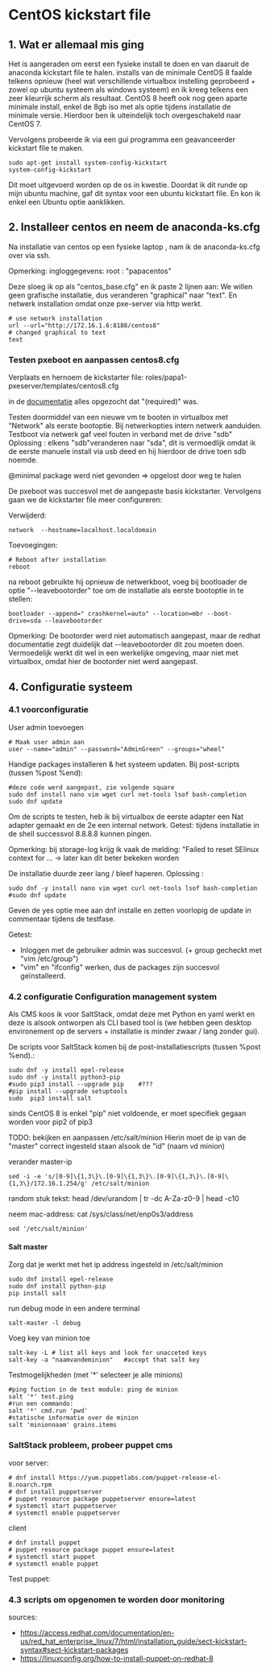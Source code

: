 # CentOS kickstart file

## 1. Wat er allemaal mis ging

Het is aangeraden om eerst een fysieke install te doen en van daaruit de anaconda kickstart file te halen.
installs van de minimale CentOS 8 faalde telkens opnieuw (heel wat verschillende virtualbox instelling geprobeerd + zowel op ubuntu systeem als windows systeem) en ik kreeg telkens een zeer kleurrijk scherm als resultaat. CentOS 8 heeft ook nog geen aparte minimale install, enkel de 8gb iso met als optie tijdens installatie de minimale versie. Hierdoor ben ik uiteindelijk toch overgeschakeld naar CentOS 7.

Vervolgens probeerde ik via een gui programma een geavanceerder kickstart file te maken. 

	sudo apt-get install system-config-kickstart
	system-config-kickstart
Dit moet uitgevoerd worden op de os in kwestie. Doordat ik dit runde op mijn ubuntu machine, gaf dit syntax voor een ubuntu kickstart file. En kon ik enkel een Ubuntu optie aanklikken.

## 2. Installeer centos en neem de anaconda-ks.cfg

Na installatie van centos op een fysieke laptop , nam ik de anaconda-ks.cfg over via ssh.

Opmerking: ingloggegevens: root : "papacentos"

Deze sloeg ik op als "centos_base.cfg" en ik paste 2 lijnen aan:
We willen geen grafische installatie, dus veranderen "graphical" naar "text". En netwerk installation omdat onze pxe-server via http werkt.

	# use network installation
	url --url="http://172.16.1.6:8188/centos8"
	# changed graphical to text
	text

###  Testen pxeboot en aanpassen centos8.cfg

Verplaats en hernoem de kickstarter file: roles/papa1-pxeserver/templates/centos8.cfg

in de [documentatie](https://access.redhat.com/documentation/en-us/red_hat_enterprise_linux/7/html/installation_guide/sect-kickstart-syntax#sect-kickstart-packages) alles opgezocht dat "(required)" was.

Testen doormiddel van een nieuwe vm te booten in virtualbox met  "Network" als eerste bootoptie. Bij netwerkopties intern netwerk aanduiden.
Testboot via netwerk gaf veel fouten in verband met de drive "sdb"
 Oplossing : elkens "sdb"veranderen naar "sda", dit is vermoedlijk omdat ik de eerste manuele install via usb deed en hij hierdoor de drive toen sdb noemde.

@minimal package werd niet gevonden => opgelost door weg te halen

De pxeboot was succesvol met de aangepaste basis kickstarter. Vervolgens gaan we de kickstarter file meer configureren:

Verwijderd:

	network  --hostname=localhost.localdomain

Toevoegingen:

```
# Reboot after installation
reboot
```

na reboot gebruikte hij opnieuw de netwerkboot, voeg bij bootloader de optie "--leavebootorder" toe om de installatie als eerste bootoptie in te stellen:

	bootloader --append=" crashkernel=auto" --location=mbr --boot-drive=sda --leavebootorder

Opmerking: De bootorder werd niet automatisch aangepast, maar de redhat documentatie zegt duidelijk dat --leavebootorder dit zou moeten doen. Vermoedelijk werkt dit wel in een werkelijke omgeving, maar niet met virtualbox, omdat hier de bootorder niet werd aangepast.


## 4. Configuratie systeem 

### 4.1 voorconfiguratie 

User admin toevoegen

	# Maak user admin aan
	user --name="admin" --password="AdminGreen" --groups="wheel"

Handige packages installeren & het systeem updaten.
Bij post-scripts (tussen %post %end):

	#deze code werd aangepast, zie volgende square
	sudo dnf install nano vim wget curl net-tools lsof bash-completion
	sudo dnf update

Om de scripts te testen, heb ik bij virtualbox de eerste adapter  een Nat adapter gemaakt en de 2e een internal network.
Getest: tijdens installatie in de shell successvol 8.8.8.8 kunnen pingen.

Opmerking: bij storage-log krijg ik vaak de melding: "Failed to reset SElinux context for ... -> later kan dit beter bekeken worden

De installatie duurde zeer lang / bleef haperen.
Oplossing :

	sudo dnf -y install nano vim wget curl net-tools lsof bash-completion
	#sudo dnf update

Geven de yes optie mee aan dnf installe en zetten voorlopig de update in commentaar tijdens de testfase.

Getest: 

* Inloggen met de gebruiker admin was succesvol. (+ group gecheckt met "vim /etc/group")
* "vim" en "ifconfig" werken, dus de packages zijn succesvol geïnstalleerd.

### 4.2 configuratie Configuration management system

Als CMS koos ik voor SaltStack, omdat deze met Python en yaml werkt en deze is alsook ontworpen als CLI based tool is (we hebben geen desktop environement op de servers + installatie is minder zwaar / lang zonder gui).

De scripts voor SaltStack komen bij de post-installatiescripts (tussen %post %end).:

	sudo dnf -y install epel-release
	sudo dnf -y install python3-pip
	#sudo pip3 install --upgrade pip	#???
	#pip install --upgrade setuptools
	sudo  pip3 install salt

sinds CentOS 8 is enkel "pip" niet voldoende, er moet specifiek gegaan worden voor pip2 of pip3

TODO: bekijken en aanpassen /etc/salt/minion
Hierin moet de ip van de "master" correct ingesteld staan alsook de "id" (naam vd minion)

verander master-ip

	sed -i -e 's/[0-9]\{1,3\}\.[0-9]\{1,3\}\.[0-9]\{1,3\}\.[0-9]\{1,3\}/172.16.1.254/g' /etc/salt/minion

random stuk tekst:
head /dev/urandom | tr -dc A-Za-z0-9 | head -c10

neem mac-address:
cat /sys/class/net/enp0s3/address

```
sed '/etc/salt/minion'
```

#### Salt master

Zorg dat je werkt met het ip address ingesteld in /etc/salt/minion 

	sudo dnf install epel-release
	sudo dnf install python-pip
	pip install salt

run debug mode in een andere terminal

	salt-master -l debug 
Voeg key van minion toe

	salt-key -L	# list all keys and look for unacceted keys
	salt-key -a "naamvandeminion"	#accept that salt key

Testmogelijkheden (met '*' selecteer je alle minions)

	#ping fuction in de test module: ping de minion
	salt '*' test.ping
	#run een commando:
	salt '*' cmd.run 'pwd'
	#statische informatie over de minion
	salt 'minionnaam' grains.items

### SaltStack probleem, probeer puppet cms

voor server:

```
# dnf install https://yum.puppetlabs.com/puppet-release-el-8.noarch.rpm
# dnf install puppetserver
# puppet resource package puppetserver ensure=latest
# systemctl start puppetserver
# systemctl enable puppetserver

```

client

	# dnf install puppet
	# puppet resource package puppet ensure=latest
	# systemctl start puppet
	# systemctl enable puppet

Test puppet:



### 4.3 scripts om opgenomen te worden door monitoring



sources:

* https://access.redhat.com/documentation/en-us/red_hat_enterprise_linux/7/html/installation_guide/sect-kickstart-syntax#sect-kickstart-packages
* https://linuxconfig.org/how-to-install-puppet-on-redhat-8